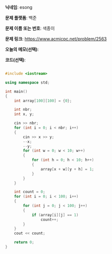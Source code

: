 **닉네임**: esong

**문제 플랫폼**: 백준

**문제 이름 또는 번호**: 색종이

**문제 링크**: https://www.acmicpc.net/problem/2563

**오늘의 메모(선택)**:

**코드(선택)**:
```cpp

#include <iostream>

using namespace std;

int	main()
{
	int	array[100][100] = {0};

	int nbr;
	int x, y;

	cin >> nbr;
	for (int i = 0; i < nbr; i++)
	{
		cin >> x >> y;
		--x;
		--y;
		for (int w = 0; w < 10; w++)
		{
			for (int h = 0; h < 10; h++)
			{
				array[x + w][y + h] = 1;
			}
		}
	}

	int count = 0;
	for (int i = 0; i < 100; i++)
	{
		for (int j = 0; j < 100; j++)
		{
			if (array[i][j] == 1)
				count++;
		}
	}
	cout << count;

	return 0;
}

```